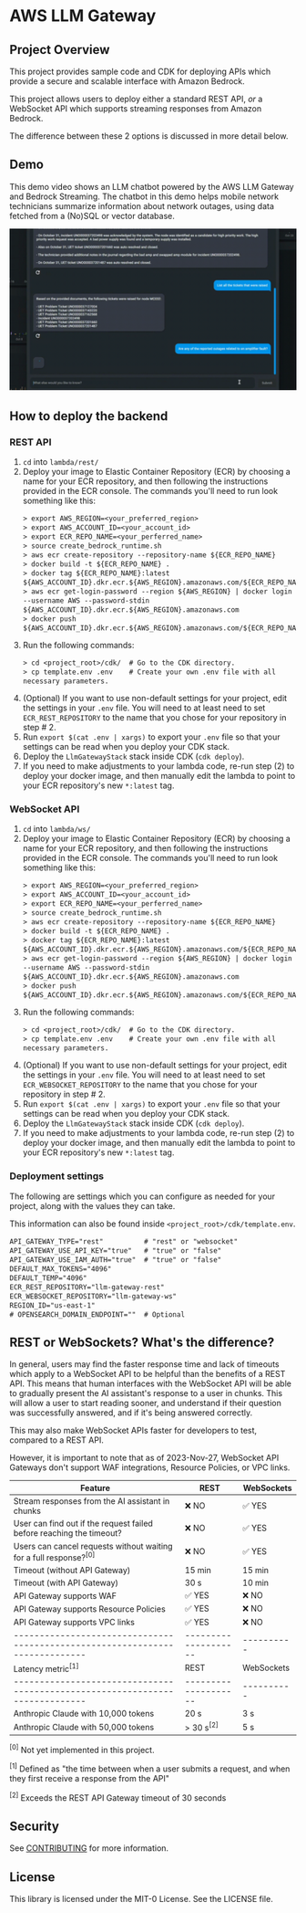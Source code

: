# AWS LLM Gateway

## Project Overview

This project provides sample code and CDK for deploying APIs which provide a secure and scalable interface with Amazon Bedrock.

This project allows users to deploy either a standard REST API, *or* a WebSocket API which supports streaming responses from Amazon Bedrock.

The difference between these 2 options is discussed in more detail below.

## Demo

This demo video shows an LLM chatbot powered by the AWS LLM Gateway and Bedrock Streaming. 
The chatbot in this demo helps mobile network technicians summarize information about network outages, using data fetched from a (No)SQL or vector database.

![Demo of Bedrock Streaming](./media/streaming_demo.gif)

## How to deploy the backend

### REST API

1. `cd` into `lambda/rest/`
2. Deploy your image to Elastic Container Repository (ECR) by choosing a name for your ECR repository, and then following the
   instructions provided in the ECR console. The commands you'll need to run
   look something like this:
   ```
   > export AWS_REGION=<your_preferred_region>
   > export AWS_ACCOUNT_ID=<your_account_id>
   > export ECR_REPO_NAME=<your_perferred_name>
   > source create_bedrock_runtime.sh
   > aws ecr create-repository --repository-name ${ECR_REPO_NAME}
   > docker build -t ${ECR_REPO_NAME} .
   > docker tag ${ECR_REPO_NAME}:latest ${AWS_ACCOUNT_ID}.dkr.ecr.${AWS_REGION}.amazonaws.com/${ECR_REPO_NAME}:latest
   > aws ecr get-login-password --region ${AWS_REGION} | docker login --username AWS --password-stdin ${AWS_ACCOUNT_ID}.dkr.ecr.${AWS_REGION}.amazonaws.com
   > docker push ${AWS_ACCOUNT_ID}.dkr.ecr.${AWS_REGION}.amazonaws.com/${ECR_REPO_NAME}:latest
   ```
3. Run the following commands:
   ```
   > cd <project_root>/cdk/  # Go to the CDK directory.
   > cp template.env .env    # Create your own .env file with all necessary parameters.
   ```
4. (Optional) If you want to use non-default settings for your project, edit the settings in your `.env` file. 
   You will need to at least need to set `ECR_REST_REPOSITORY` to the name that you chose for your repository in step # 2.
5. Run `export $(cat .env | xargs)` to export your `.env` file so that your settings can be read when you deploy your CDK stack.
6. Deploy the `LlmGatewayStack` stack inside CDK (`cdk deploy`).
7. If you need to make adjustments to your lambda code, re-run step (2) to
   deploy your docker image, and then manually edit the lambda to point to your
   ECR repository's new `*:latest` tag.

### WebSocket API

1. `cd` into `lambda/ws/`
2. Deploy your image to Elastic Container Repository (ECR) by choosing a name for your ECR repository, and then following the
   instructions provided in the ECR console. The commands you'll need to run
   look something like this:
   ```
   > export AWS_REGION=<your_preferred_region>
   > export AWS_ACCOUNT_ID=<your_account_id>
   > export ECR_REPO_NAME=<your_perferred_name>
   > source create_bedrock_runtime.sh
   > aws ecr create-repository --repository-name ${ECR_REPO_NAME}
   > docker build -t ${ECR_REPO_NAME} .
   > docker tag ${ECR_REPO_NAME}:latest ${AWS_ACCOUNT_ID}.dkr.ecr.${AWS_REGION}.amazonaws.com/${ECR_REPO_NAME}:latest
   > aws ecr get-login-password --region ${AWS_REGION} | docker login --username AWS --password-stdin ${AWS_ACCOUNT_ID}.dkr.ecr.${AWS_REGION}.amazonaws.com
   > docker push ${AWS_ACCOUNT_ID}.dkr.ecr.${AWS_REGION}.amazonaws.com/${ECR_REPO_NAME}:latest
   ```
3. Run the following commands:
   ```
   > cd <project_root>/cdk/  # Go to the CDK directory.
   > cp template.env .env    # Create your own .env file with all necessary parameters.
   ```
4. (Optional) If you want to use non-default settings for your project, edit the settings in your `.env` file. 
   You will need to at least need to set `ECR_WEBSOCKET_REPOSITORY` to the name that you chose for your repository in step # 2.
5. Run `export $(cat .env | xargs)` to export your `.env` file so that your settings can be read when you deploy your CDK stack.
6. Deploy the `LlmGatewayStack` stack inside CDK (`cdk deploy`).
7. If you need to make adjustments to your lambda code, re-run step (2) to
   deploy your docker image, and then manually edit the lambda to point to your
   ECR repository's new `*:latest` tag.

### Deployment settings

The following are settings which you can configure as needed for your project, along with the values they can take.

This information can also be found inside `<project_root>/cdk/template.env`.

```
API_GATEWAY_TYPE="rest"          # "rest" or "websocket"
API_GATEWAY_USE_API_KEY="true"   # "true" or "false"
API_GATEWAY_USE_IAM_AUTH="true"  # "true" or "false"
DEFAULT_MAX_TOKENS="4096"
DEFAULT_TEMP="4096"
ECR_REST_REPOSITORY="llm-gateway-rest"
ECR_WEBSOCKET_REPOSITORY="llm-gateway-ws"
REGION_ID="us-east-1"
# OPENSEARCH_DOMAIN_ENDPOINT=""  # Optional
```


## REST or WebSockets? What's the difference?

In general, users may find the faster response time and lack of timeouts which apply to a WebSocket API to be helpful than the benefits of a REST API. This means that human interfaces with the WebSocket API will be able to gradually present the AI assistant's response to a user in chunks. This will allow a user to start reading sooner, and understand if their question was successfully answered, and if it's being answered correctly. 

This may also make WebSocket APIs faster for developers to test, compared to a REST API.

However, it is important to note that as of 2023-Nov-27, WebSocket API Gateways don't support WAF integrations, Resource Policies, or VPC links.

| Feature                                                                      | REST                 | WebSockets |
| ---------------------------------------------------------------------------- |--------------------- | ---------- |
| Stream responses from the AI assistant in chunks                             | ❌ NO                | ✅ YES     |
| User can find out if the request failed before reaching the timeout?         | ❌ NO                | ✅ YES     |
| Users can cancel requests without waiting for a full response?<sup>[0]</sup> | ❌ NO                | ✅ YES     |
| Timeout (without API Gateway)                                                | 15 min               | 15 min     |
| Timeout (with API Gateway)                                                   | 30 s                 | 10 min     |
| API Gateway supports WAF                                                     | ✅ YES               | ❌ NO      |
| API Gateway supports Resource Policies                                       | ✅ YES               | ❌ NO      |
| API Gateway supports VPC links                                               | ✅ YES               | ❌ NO      |
| ---------------------------------------------------------------------------- | -------------------- | ---------- |
| Latency metric<sup>[1]</sup>                                                 | REST                 | WebSockets |
| ---------------------------------------------------------------------------- | -------------------- | ---------- |
| Anthropic Claude with 10,000 tokens                                          | 20 s                 | 3 s        |
| Anthropic Claude with 50,000 tokens                                          | > 30 s<sup>[2]</sup> | 5 s        |

<sup>[0]</sup> Not yet implemented in this project.

<sup>[1]</sup> Defined as "the time between when a user submits a request, and when they first receive a response from the API"

<sup>[2]</sup> Exceeds the REST API Gateway timeout of 30 seconds

## Security
See [CONTRIBUTING](CONTRIBUTING.md#security-issue-notifications) for more information.

## License
This library is licensed under the MIT-0 License. See the LICENSE file.
